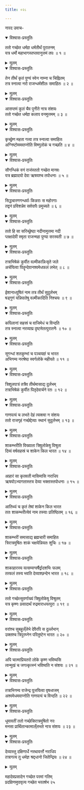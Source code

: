 ```yaml
---
title: ०२८

---
```

नारद उवाच-  

<details open><summary>विश्वास-प्रस्तुतिः</summary>

ततो गच्छेत धर्मज्ञ धर्मतीर्थं पुरातनम्  
यत्र धर्मो महाभागस्तप्तवानुत्तमं तपः ॥ १ ॥
</details>

<details><summary>मूलम्</summary>

ततो गच्छेत धर्मज्ञ धर्मतीर्थं पुरातनम्  
यत्र धर्मो महाभागस्तप्तवानुत्तमं तपः ॥ १ ॥
</details>



<details open><summary>विश्वास-प्रस्तुतिः</summary>

तेन तीर्थं कृतं पुण्यं स्वेन नाम्ना च चिह्नितम्  
तत्र स्नात्वा नरो राजन्धर्मशीलः समाहितः ॥ २ ॥
</details>

<details><summary>मूलम्</summary>

तेन तीर्थं कृतं पुण्यं स्वेन नाम्ना च चिह्नितम्  
तत्र स्नात्वा नरो राजन्धर्मशीलः समाहितः ॥ २ ॥
</details>



<details open><summary>विश्वास-प्रस्तुतिः</summary>

आसप्तमं कुलं चैव पुनीते नात्र संशयः  
ततो गच्छेत धर्मज्ञ कलाप वनमुत्तमम् ॥ ३ ॥
</details>

<details><summary>मूलम्</summary>

आसप्तमं कुलं चैव पुनीते नात्र संशयः  
ततो गच्छेत धर्मज्ञ कलाप वनमुत्तमम् ॥ ३ ॥
</details>



<details open><summary>विश्वास-प्रस्तुतिः</summary>

कृच्छ्रेण महता गत्वा तत्र स्नात्वा समाहितः  
अग्निष्टोममवाप्नोति विष्णुलोकं च गच्छति ॥ ४ ॥
</details>

<details><summary>मूलम्</summary>

कृच्छ्रेण महता गत्वा तत्र स्नात्वा समाहितः  
अग्निष्टोममवाप्नोति विष्णुलोकं च गच्छति ॥ ४ ॥
</details>



<details open><summary>विश्वास-प्रस्तुतिः</summary>

सौगन्धिकं वनं राजंस्ततो गच्छेत मानवः  
यत्र ब्रह्मादयो देवा ऋषयश्च तपोधनाः ॥ ५ ॥
</details>

<details><summary>मूलम्</summary>

सौगन्धिकं वनं राजंस्ततो गच्छेत मानवः  
यत्र ब्रह्मादयो देवा ऋषयश्च तपोधनाः ॥ ५ ॥
</details>



<details open><summary>विश्वास-प्रस्तुतिः</summary>

सिद्धचारणगन्धर्वाः किन्नराः स महोरगाः  
तद्वनं प्रविशन्नेव सर्वपापैः प्रमुच्यते ॥ ६ ॥
</details>

<details><summary>मूलम्</summary>

सिद्धचारणगन्धर्वाः किन्नराः स महोरगाः  
तद्वनं प्रविशन्नेव सर्वपापैः प्रमुच्यते ॥ ६ ॥
</details>



<details open><summary>विश्वास-प्रस्तुतिः</summary>

ततो हि सा सरिच्छ्रेष्ठा नदीनामुत्तमा नदी  
प्लक्षादेवी स्मृता राजन्महा पुण्या सरस्वती ॥ ७ ॥
</details>

<details><summary>मूलम्</summary>

ततो हि सा सरिच्छ्रेष्ठा नदीनामुत्तमा नदी  
प्लक्षादेवी स्मृता राजन्महा पुण्या सरस्वती ॥ ७ ॥
</details>



<details open><summary>विश्वास-प्रस्तुतिः</summary>

तत्राभिषेकं कुर्वीत वल्मीकान्निःसृते जले  
अर्चयित्वा पितॄन्देवानश्वमेधफलं लभेत् ॥ ८ ॥
</details>

<details><summary>मूलम्</summary>

तत्राभिषेकं कुर्वीत वल्मीकान्निःसृते जले  
अर्चयित्वा पितॄन्देवानश्वमेधफलं लभेत् ॥ ८ ॥
</details>



<details open><summary>विश्वास-प्रस्तुतिः</summary>

ईशानाध्युषितं नाम तत्र तीर्थं सुदुर्लभम्  
षड्गुणं यन्निपातेषु वल्मीकादिति निश्चयः ॥ ९ ॥
</details>

<details><summary>मूलम्</summary>

ईशानाध्युषितं नाम तत्र तीर्थं सुदुर्लभम्  
षड्गुणं यन्निपातेषु वल्मीकादिति निश्चयः ॥ ९ ॥
</details>



<details open><summary>विश्वास-प्रस्तुतिः</summary>

कपिलानां सहस्रं च वाजिमेधं च विन्दति  
तत्र स्नात्वा नरव्याघ्र दृष्टमेतत्पुरातनैः ॥ १० ॥
</details>

<details><summary>मूलम्</summary>

कपिलानां सहस्रं च वाजिमेधं च विन्दति  
तत्र स्नात्वा नरव्याघ्र दृष्टमेतत्पुरातनैः ॥ १० ॥
</details>



<details open><summary>विश्वास-प्रस्तुतिः</summary>

सुगन्धां शतकुम्भां च पञ्चयज्ञं च भारत  
अभिगम्य नरश्रेष्ठ स्वर्गलोके महीयते ॥ ११ ॥
</details>

<details><summary>मूलम्</summary>

सुगन्धां शतकुम्भां च पञ्चयज्ञं च भारत  
अभिगम्य नरश्रेष्ठ स्वर्गलोके महीयते ॥ ११ ॥
</details>



<details open><summary>विश्वास-प्रस्तुतिः</summary>

त्रिशूलपात्रं तत्रैव तीर्थमासाद्य दुर्लभम्  
तत्राभिषेकं कुर्वीत पितृदेवार्चने रतः ॥ १२ ॥
</details>

<details><summary>मूलम्</summary>

त्रिशूलपात्रं तत्रैव तीर्थमासाद्य दुर्लभम्  
तत्राभिषेकं कुर्वीत पितृदेवार्चने रतः ॥ १२ ॥
</details>



<details open><summary>विश्वास-प्रस्तुतिः</summary>

गाणपत्यं च लभते देहं त्यक्त्वा न संशयः  
ततो राजगृहं गच्छेद्देव्याः स्थानं सुदुर्लभम् ॥ १३ ॥
</details>

<details><summary>मूलम्</summary>

गाणपत्यं च लभते देहं त्यक्त्वा न संशयः  
ततो राजगृहं गच्छेद्देव्याः स्थानं सुदुर्लभम् ॥ १३ ॥
</details>



<details open><summary>विश्वास-प्रस्तुतिः</summary>

शाकम्भरीति विख्याता त्रिषुलोकेषु विश्रुता  
दिव्यं वर्षसहस्रं च शाकेन किल भारत ॥ १४ ॥
</details>

<details><summary>मूलम्</summary>

शाकम्भरीति विख्याता त्रिषुलोकेषु विश्रुता  
दिव्यं वर्षसहस्रं च शाकेन किल भारत ॥ १४ ॥
</details>



<details open><summary>विश्वास-प्रस्तुतिः</summary>

आहारं सा कृतवती मासिमासि नराधिप  
ऋषयोऽभ्यागतास्तत्र देव्या भक्तास्तपोधनाः ॥ १५ ॥
</details>

<details><summary>मूलम्</summary>

आहारं सा कृतवती मासिमासि नराधिप  
ऋषयोऽभ्यागतास्तत्र देव्या भक्तास्तपोधनाः ॥ १५ ॥
</details>



<details open><summary>विश्वास-प्रस्तुतिः</summary>

आतिथ्यं च कृतं तेषां शाकेन किल भारत  
ततः शाकम्भरीत्येवं नाम तस्याः प्रतिष्ठितम् ॥ १६ ॥
</details>

<details><summary>मूलम्</summary>

आतिथ्यं च कृतं तेषां शाकेन किल भारत  
ततः शाकम्भरीत्येवं नाम तस्याः प्रतिष्ठितम् ॥ १६ ॥
</details>



<details open><summary>विश्वास-प्रस्तुतिः</summary>

शाकम्भरीं समासाद्य ब्रह्मचारी समाहितः  
त्रिरात्रमुषितः शाकं भक्षयेन्नियतः शुचिः ॥ १७ ॥
</details>

<details><summary>मूलम्</summary>

शाकम्भरीं समासाद्य ब्रह्मचारी समाहितः  
त्रिरात्रमुषितः शाकं भक्षयेन्नियतः शुचिः ॥ १७ ॥
</details>



<details open><summary>विश्वास-प्रस्तुतिः</summary>

शाकाहारस्य यत्सम्यग्वर्षैर्द्वादशभिः फलम्  
तत्फलं तस्य भवति देव्याश्छन्देन भारत ॥ १८ ॥
</details>

<details><summary>मूलम्</summary>

शाकाहारस्य यत्सम्यग्वर्षैर्द्वादशभिः फलम्  
तत्फलं तस्य भवति देव्याश्छन्देन भारत ॥ १८ ॥
</details>



<details open><summary>विश्वास-प्रस्तुतिः</summary>

ततो गच्छेत्सुवर्णाख्यं त्रिषुलोकेषु विश्रुतम्  
यत्र कृष्णः प्रसादार्थं रुद्रमाराधयत्पुरा ॥ १९ ॥
</details>

<details><summary>मूलम्</summary>

ततो गच्छेत्सुवर्णाख्यं त्रिषुलोकेषु विश्रुतम्  
यत्र कृष्णः प्रसादार्थं रुद्रमाराधयत्पुरा ॥ १९ ॥
</details>



<details open><summary>विश्वास-प्रस्तुतिः</summary>

वरांश्च सुबहूल्ँलेभे देवैरपि स दुर्ल्लभान्  
उक्तश्च त्रिपुरघ्नेन परितुष्टेन भारत ॥ २० ॥
</details>

<details><summary>मूलम्</summary>

वरांश्च सुबहूल्ँलेभे देवैरपि स दुर्ल्लभान्  
उक्तश्च त्रिपुरघ्नेन परितुष्टेन भारत ॥ २० ॥
</details>



<details open><summary>विश्वास-प्रस्तुतिः</summary>

अपि चात्माप्रियतरो लोके कृष्ण भविष्यसि  
त्वन्मुखं च जगत्कृत्स्नं भविष्यति न संशयः ॥ २१ ॥
</details>

<details><summary>मूलम्</summary>

अपि चात्माप्रियतरो लोके कृष्ण भविष्यसि  
त्वन्मुखं च जगत्कृत्स्नं भविष्यति न संशयः ॥ २१ ॥
</details>



<details open><summary>विश्वास-प्रस्तुतिः</summary>

तत्राभिगम्य राजेन्द्र पूजयित्वा वृषध्वजम्  
अश्वमेधमवाप्नोति गाणपत्यं च विन्दति ॥ २२ ॥
</details>

<details><summary>मूलम्</summary>

तत्राभिगम्य राजेन्द्र पूजयित्वा वृषध्वजम्  
अश्वमेधमवाप्नोति गाणपत्यं च विन्दति ॥ २२ ॥
</details>



<details open><summary>विश्वास-प्रस्तुतिः</summary>

धूमावतीं ततो गच्छेत्त्रिरात्रमुषितो नरः  
मनसा प्रार्थितान्कामाल्ँलभते नात्र संशयः ॥ २३ ॥
</details>

<details><summary>मूलम्</summary>

धूमावतीं ततो गच्छेत्त्रिरात्रमुषितो नरः  
मनसा प्रार्थितान्कामाल्ँलभते नात्र संशयः ॥ २३ ॥
</details>



<details open><summary>विश्वास-प्रस्तुतिः</summary>

देव्यास्तु दक्षिणार्धे नरथावर्त्तो नराधिप  
तत्रागत्य तु धर्मज्ञ श्रद्दधानो जितेन्द्रियः ॥ २४ ॥
</details>

<details><summary>मूलम्</summary>

देव्यास्तु दक्षिणार्धे नरथावर्त्तो नराधिप  
तत्रागत्य तु धर्मज्ञ श्रद्दधानो जितेन्द्रियः ॥ २४ ॥
</details>


महादेवप्रसादेन गच्छेत परमां गतिम्  
प्रदक्षिणमुपावृत्य गच्छेत भरतर्षभ २५